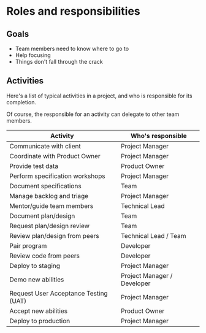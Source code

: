 Roles and responsibilities
=====

Goals
---

- Team members need to know where to go to
- Help focusing
- Things don't fall through the crack


Activities
---

Here's a list of typical activities in a project, and who is responsible for its completion.

Of course, the responsible for an activity can delegate to other team members.


| Activity | Who's responsible |
| --- | --- |
| Communicate with client | Project Manager |
| Coordinate with Product Owner | Project Manager |
| Provide test data | Product Owner |
| Perform specification workshops | Project Manager |
| Document specifications | Team |
| Manage backlog and triage | Project Manager |
| Mentor/guide team members | Technical Lead |
| Document plan/design | Team |
| Request plan/design review | Team |
| Review plan/design from peers | Technical Lead /  Team |
| Pair program | Developer |
| Review code from peers | Developer |
| Deploy to staging | Project Manager |
| Demo new abilities | Project Manager / Developer |
| Request User Acceptance Testing (UAT) | Project Manager |
| Accept new abilities | Product Owner |
| Deploy to production | Project Manager |
